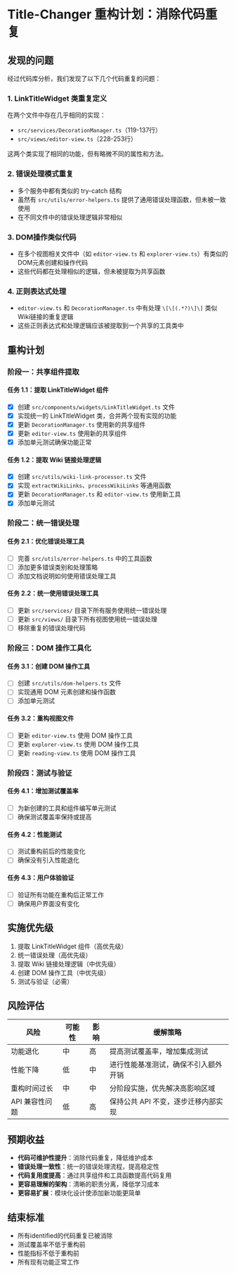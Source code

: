 # Title-Changer 重构计划：消除代码重复

## 发现的问题

经过代码库分析，我们发现了以下几个代码重复的问题：

### 1. LinkTitleWidget 类重复定义

在两个文件中存在几乎相同的实现：
- `src/services/DecorationManager.ts`（119-137行）
- `src/views/editor-view.ts`（228-253行）

这两个类实现了相同的功能，但有略微不同的属性和方法。

### 2. 错误处理模式重复

- 多个服务中都有类似的 try-catch 结构
- 虽然有 `src/utils/error-helpers.ts` 提供了通用错误处理函数，但未被一致使用
- 在不同文件中的错误处理逻辑非常相似

### 3. DOM操作类似代码

- 在多个视图相关文件中（如 `editor-view.ts` 和 `explorer-view.ts`）有类似的DOM元素创建和操作代码
- 这些代码都在处理相似的逻辑，但未被提取为共享函数

### 4. 正则表达式处理

- `editor-view.ts` 和 `DecorationManager.ts` 中有处理 `\[\[(.*?)\]\]` 类似Wiki链接的重复逻辑
- 这些正则表达式和处理逻辑应该被提取到一个共享的工具类中

## 重构计划

### 阶段一：共享组件提取

#### 任务 1.1：提取 LinkTitleWidget 组件
- [x] 创建 `src/components/widgets/LinkTitleWidget.ts` 文件
- [x] 实现统一的 LinkTitleWidget 类，合并两个现有实现的功能
- [x] 更新 `DecorationManager.ts` 使用新的共享组件
- [x] 更新 `editor-view.ts` 使用新的共享组件
- [x] 添加单元测试确保功能正常

#### 任务 1.2：提取 Wiki 链接处理逻辑
- [x] 创建 `src/utils/wiki-link-processor.ts` 文件
- [x] 实现 `extractWikiLinks`、`processWikiLinks` 等通用函数
- [x] 更新 `DecorationManager.ts` 和 `editor-view.ts` 使用新工具
- [x] 添加单元测试

### 阶段二：统一错误处理

#### 任务 2.1：优化错误处理工具
- [ ] 完善 `src/utils/error-helpers.ts` 中的工具函数
- [ ] 添加更多错误类别和处理策略
- [ ] 添加文档说明如何使用错误处理工具

#### 任务 2.2：统一使用错误处理工具
- [ ] 更新 `src/services/` 目录下所有服务使用统一错误处理
- [ ] 更新 `src/views/` 目录下所有视图使用统一错误处理
- [ ] 移除重复的错误处理代码

### 阶段三：DOM 操作工具化

#### 任务 3.1：创建 DOM 操作工具
- [ ] 创建 `src/utils/dom-helpers.ts` 文件
- [ ] 实现通用 DOM 元素创建和操作函数
- [ ] 添加单元测试

#### 任务 3.2：重构视图文件
- [ ] 更新 `editor-view.ts` 使用 DOM 操作工具
- [ ] 更新 `explorer-view.ts` 使用 DOM 操作工具
- [ ] 更新 `reading-view.ts` 使用 DOM 操作工具

### 阶段四：测试与验证

#### 任务 4.1：增加测试覆盖率
- [ ] 为新创建的工具和组件编写单元测试
- [ ] 确保测试覆盖率保持或提高

#### 任务 4.2：性能测试
- [ ] 测试重构前后的性能变化
- [ ] 确保没有引入性能退化

#### 任务 4.3：用户体验验证
- [ ] 验证所有功能在重构后正常工作
- [ ] 确保用户界面没有变化

## 实施优先级

1. 提取 LinkTitleWidget 组件（高优先级）
2. 统一错误处理（高优先级）
3. 提取 Wiki 链接处理逻辑（中优先级）
4. 创建 DOM 操作工具（中优先级）
5. 测试与验证（必需）

## 风险评估

| 风险 | 可能性 | 影响 | 缓解策略 |
|------|--------|------|----------|
| 功能退化 | 中 | 高 | 提高测试覆盖率，增加集成测试 |
| 性能下降 | 低 | 中 | 进行性能基准测试，确保不引入额外开销 |
| 重构时间过长 | 中 | 中 | 分阶段实施，优先解决高影响区域 |
| API 兼容性问题 | 低 | 高 | 保持公共 API 不变，逐步迁移内部实现 |

## 预期收益

- **代码可维护性提升**：消除代码重复，降低维护成本
- **错误处理一致性**：统一的错误处理流程，提高稳定性
- **代码复用度提高**：通过共享组件和工具函数提高代码复用
- **更容易理解的架构**：清晰的职责分离，降低学习成本
- **更容易扩展**：模块化设计使添加新功能更简单

## 结束标准

- 所有identified的代码重复已被消除
- 测试覆盖率不低于重构前
- 性能指标不低于重构前
- 所有现有功能正常工作 